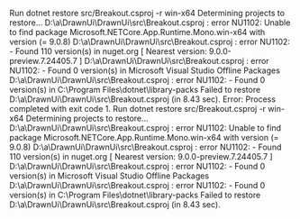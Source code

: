 Run dotnet restore src/Breakout.csproj -r win-x64
  Determining projects to restore...
D:\a\DrawnUi\DrawnUi\src\Breakout.csproj : error NU1102: Unable to find package Microsoft.NETCore.App.Runtime.Mono.win-x64 with version (= 9.0.8)
D:\a\DrawnUi\DrawnUi\src\Breakout.csproj : error NU1102:   - Found 110 version(s) in nuget.org [ Nearest version: 9.0.0-preview.7.24405.7 ]
D:\a\DrawnUi\DrawnUi\src\Breakout.csproj : error NU1102:   - Found 0 version(s) in Microsoft Visual Studio Offline Packages
D:\a\DrawnUi\DrawnUi\src\Breakout.csproj : error NU1102:   - Found 0 version(s) in C:\Program Files\dotnet\library-packs
  Failed to restore D:\a\DrawnUi\DrawnUi\src\Breakout.csproj (in 8.43 sec).
Error: Process completed with exit code 1.
Run dotnet restore src/Breakout.csproj -r win-x64
  Determining projects to restore...
D:\a\DrawnUi\DrawnUi\src\Breakout.csproj : error NU1102: Unable to find package Microsoft.NETCore.App.Runtime.Mono.win-x64 with version (= 9.0.8)
D:\a\DrawnUi\DrawnUi\src\Breakout.csproj : error NU1102:   - Found 110 version(s) in nuget.org [ Nearest version: 9.0.0-preview.7.24405.7 ]
D:\a\DrawnUi\DrawnUi\src\Breakout.csproj : error NU1102:   - Found 0 version(s) in Microsoft Visual Studio Offline Packages
D:\a\DrawnUi\DrawnUi\src\Breakout.csproj : error NU1102:   - Found 0 version(s) in C:\Program Files\dotnet\library-packs
  Failed to restore D:\a\DrawnUi\DrawnUi\src\Breakout.csproj (in 8.43 sec).

